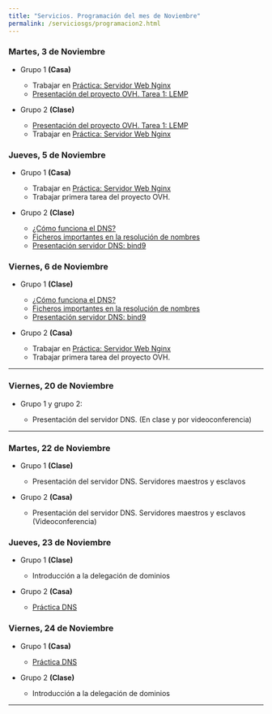 ```yaml
---
title: "Servicios. Programación del mes de Noviembre"
permalink: /serviciosgs/programacion2.html
---
```


### Martes, 3 de Noviembre

* Grupo 1 **(Casa)**

    * Trabajar en  [Práctica: Servidor Web Nginx](u03/practica_web_nginx.html)
    * [Presentación del proyecto OVH. Tarea 1: LEMP](https://youtu.be/xyOwMEyR1GU)

* Grupo 2 **(Clase)**

    * [Presentación del proyecto OVH. Tarea 1: LEMP](https://youtu.be/xyOwMEyR1GU)
    * Trabajar en  [Práctica: Servidor Web Nginx](u03/practica_web_nginx.html)

### Jueves, 5 de Noviembre

* Grupo 1 **(Casa)**

    * Trabajar en  [Práctica: Servidor Web Nginx](u03/practica_web_nginx.html)
    * Trabajar primera tarea del proyecto OVH.

* Grupo 2 **(Clase)**

    * [¿Cómo funciona el DNS?](http://blog.smaldone.com.ar/2006/12/05/como-funciona-el-dns/)
    * [Ficheros importantes en la resolución de nombres](u04/ficheros.html)
    * [Presentación servidor DNS: bind9](https://docs.google.com/presentation/d/e/2PACX-1vTMcnRn32srL05Zb-Ah7X6J_avhVl4sXI9qq6CdI0S9T2903Kl_11xA9eiMYrHDubqzS2dFimNQP6V4/pub?start=false&loop=false)

### Viernes, 6 de Noviembre

* Grupo 1 **(Clase)**

    * [¿Cómo funciona el DNS?](http://blog.smaldone.com.ar/2006/12/05/como-funciona-el-dns/)
    * [Ficheros importantes en la resolución de nombres](u04/ficheros.html)
    * [Presentación servidor DNS: bind9](https://docs.google.com/presentation/d/e/2PACX-1vTMcnRn32srL05Zb-Ah7X6J_avhVl4sXI9qq6CdI0S9T2903Kl_11xA9eiMYrHDubqzS2dFimNQP6V4/pub?start=false&loop=false)


* Grupo 2 **(Casa)**

    * Trabajar en  [Práctica: Servidor Web Nginx](u03/practica_web_nginx.html)
    * Trabajar primera tarea del proyecto OVH.

- - -

### Viernes, 20 de Noviembre


* Grupo 1 y grupo 2:

    * Presentación del servidor DNS. (En clase y por videoconferencia)

- - -

### Martes, 22 de Noviembre

* Grupo 1 **(Clase)**

    * Presentación del servidor DNS. Servidores maestros y esclavos
    
* Grupo 2 **(Casa)**

    * Presentación del servidor DNS. Servidores maestros y esclavos (Videoconferencia)

### Jueves, 23 de Noviembre

* Grupo 1 **(Clase)**

    * Introducción a la delegación de dominios

* Grupo 2 **(Casa)**

    * [Práctica DNS](practica_dns_2020.html)    

### Viernes, 24 de Noviembre

* Grupo 1 **(Casa)**

    * [Práctica DNS](practica_dns_2020.html)

* Grupo 2 **(Clase)**

    * Introducción a la delegación de dominios

- - -

